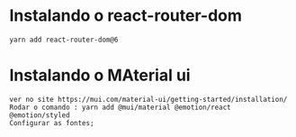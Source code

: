 # Instalando o react-router-dom 
    yarn add react-router-dom@6


# Instalando o MAterial ui

    ver no site https://mui.com/material-ui/getting-started/installation/
    Rodar o comando : yarn add @mui/material @emotion/react @emotion/styled
    Configurar as fontes;